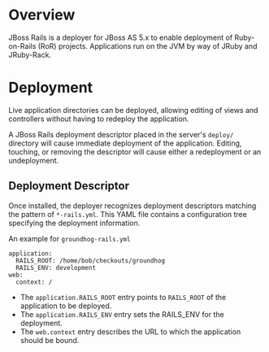 Overview
========

JBoss Rails is a deployer for JBoss AS 5.x to enable deployment
of Ruby-on-Rails (RoR) projects.  Applications run on the JVM
by way of JRuby and JRuby-Rack.

Deployment
==========

Live application directories can be deployed, allowing editing
of views and controllers without having to redeploy the application.

A JBoss Rails deployment descriptor placed in the server's `deploy/`
directory will cause immediate deployment of the application.  Editing,
touching, or removing the descriptor will cause either a redeployment
or an undeployment.

Deployment Descriptor
---------------------

Once installed, the deployer recognizes deployment descriptors
matching the pattern of `*-rails.yml`.  This YAML file contains
a configuration tree specifying the deployment information.

An example for `groundhog-rails.yml`

	application: 
	  RAILS_ROOT: /home/bob/checkouts/groundhog
	  RAILS_ENV: development
	web: 
	  context: /

* The `application.RAILS_ROOT` entry points to `RAILS_ROOT` of the application to be deployed.
* The `application.RAILS_ENV` entry sets the RAILS_ENV for the deployment.
* The `web.context` entry describes the URL to which the application should be bound.

